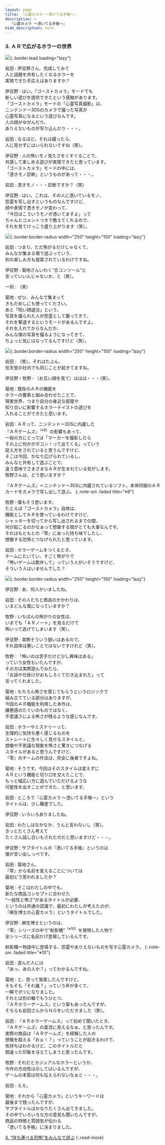 ```yaml
---
layout: page
title: 『心霊カメラ ～憑いてる手帳～』
description: >
  『心霊カメラ ～憑いてる手帳～』
hide_description: ture
---
```


### 3. ＡＲで広がるホラーの世界

![](/interviews/jp/3ds/alcj/vol1/img/mainvisual3.jpg){:.border.lead loading="lazy"}

岩田
: 伊豆野さん、完成してみて<br>人と話題を共有したくなるホラーを<br>実現できた手応えはありますか？

伊豆野
: はい。「ゴーストカメラ」モードでも<br>新しい遊びを提供できたという感触があります。<br>「ゴーストカメラ」モードの「心霊写真撮影」は、<br>ニンテンドー3DSのカメラで撮った写真が<br>心霊写真になるという遊びなんです。<br>人の顔がゆがんだり、<br>ありえないものが写り込んだり・・・。

岩田
: なるほど。それは撮ったら、<br>人に見せずにはいられないですね（笑）。

伊豆野
: 人の怖いモノ見たさをくすぐることで、<br>共感して楽しめる遊びが実現できたと思っています。<br>「ゴーストカメラ」モードの中には、<br>「憑きモノ診断」というものがあって・・・。

岩田
: 憑きモノ・・・診断ですか？（笑）

伊豆野
: はい。これは、その人に憑いているモノ、<br>怨霊を写し出すというものなんですけど、<br>顔や表情で憑きモノが変わって、<br>「今日はこういうモノが憑いてますよ」って<br>ちゃんとコメントつきで教えてくれるので、<br>それを見てけっこう盛り上がります（笑）。

![](/interviews/jp/3ds/alcj/vol1/img/photo11.jpg){:.border.border-radius width="250" height="150"  loading="lazy"}

岩田
: つまり、ただ怖がるだけじゃなくて、<br>みんなが集まる場で遊ぶっていう、<br>別の楽しみ方も提案されているわけですね。

伊豆野
: 菊地さんいわく“合コンツール”と<br>言っていいんじゃないか、と（笑）。

一同
: （笑）

菊地
: ぜひ、みんなで集まって<br>きもだめしにも使ってください。<br>あと「呪い顔退治」という、<br>写真を撮られた人が怨霊として襲ってきて、<br>それを撃退するというモードがあるんですよ。<br>それを入れてからなんだか、<br>みんな僕の写真を撮るようになってきて、<br>ちょっと気にはなってるんですけど（笑）。

![](/interviews/jp/3ds/alcj/vol1/img/photo12.jpg){:.border.border-radius width="250" height="150"  loading="lazy"}

岩田
: （笑）。それはたぶん、<br>任天堂の社内でも同じことが起きてますね。

伊豆野・牧野
: （お互い顔を見て）ははは・・・（笑）。

菊地
: 既存のＡＲの機能を<br>ホラーの要素と組み合わせたことで、<br>現実世界、つまり自分の身近な部屋や<br>知り合いに影響するホラーテイストの遊びを<br>入れることができたと思います。

岩田
: ＡＲって、ニンテンドー3DSに内蔵した<br>『ＡＲゲームズ』<sup>（※9）</sup>の影響もあって、<br>一般の方にとっては「マーカーを撮影したら<br>その上に何かがポコン！って出てくる」っていう<br>捉え方をされていると思うんですけど、<br>そこは今回、かなり広げられているし、<br>みんなと共有して遊ぶことで、<br>違う意味でさまざまなＡＲが生まれている気がします。<br>牧野さんは、どう思いますか？


『ＡＲゲームズ』＝ニンテンドー3DSに内蔵されているソフト。本体同梱のＡＲカードをカメラで写し出して遊ぶ。
{:.note-sm .faded title="※9"}

牧野
: 僕もそう思います。<br>たとえば「ゴーストカメラ」自体は、<br>機能としてＡＲを使っているわけですけど、<br>シャッターを切ってから写し出されるまでの間、<br>何が起こるのかなぁって想像する間がとても大事なんです。<br>それはもともとの『零』にあった持ち味でしたし、<br>想像する恐怖とつなげられたと思っています。

岩田
: ホラーゲームをつくるとき、<br>チームにたいてい、すごく怖がりで<br>「怖いゲームは勘弁して」っていう人がいそうですけど、<br>そういう人はいませんでした？

![](/interviews/jp/3ds/alcj/vol1/img/photo13.jpg){:.border.border-radius width="250" height="150"  loading="lazy"}

伊豆野
: あ、何人かいましたね。

岩田
: その人たちと商品のかかわりは、<br>いまどんな風になっていますか？

牧野
: いちばんの怖がりの女性は、<br>いまでも「ＡＲノート」を見るだけで<br>怖いって逃げてしまいます（笑）。

伊豆野
: 実際そういう狙いはあるので、<br>それ自体は悪いことではないですけれど（笑）。

牧野
: 「怖いのは苦手だけど少し興味はある」<br>っていう女性もいたんですが、<br>その方は実際遊んでみたら､<br>「お話や仕掛けがおもしろくて引き込まれた」って<br>言ってくれました。

菊地
: もちろん怖さを感じてもらうというロジックで<br>組み立てている部分はありますが、<br>今回のＡＲ機能を利用した本作は、<br>嫌悪感のたぐいのものではなく、<br>不思議さによる怖さが残るような感じなんです。

岩田
: ホラーやミステリーって、<br>生理的に気持ち悪く感じるものを<br>ストレートに生々しく見せるスタイルと、<br>想像や不思議な現象を怖さと驚きにつなげる<br>スタイルがあると思うんですけど、<br>『零』のチームの作法は、完全に後者ですよね。

菊地
: そうです。今回はそのスタイルは変えずに<br>ＡＲという機能と切り口を交えたことで、<br>もっと幅広い方に遊んでいただけるような<br>可能性を出すことができた、と思います。

岩田
: ところで『心霊カメラ ～憑いてる手帳～』という<br>タイトルは、少し難産でした。

伊豆野
: いろいろありましたね。

岩田
: わたしはなかなか、うんと言わないし（笑）。<br>きっとたくさん考えて<br>たくさん話し合いもされたのだと思いますけど・・・。

伊豆野
: サブタイトルの『憑いてる手帳』というのは<br>僕が言い出しっぺです。

岩田
: 菊地さん、<br>『零』から名前を変えることについては<br>最初どう思われましたか？

菊地
: そこはわたしの中でも、<br>新たな商品コンセプトに合わせた<br>“一般性と怖さ”があるタイトルが必要、<br>というのは共通の認識で、最初にわたしが考えたのが、<br>『麻生博士の心霊カメラ』というタイトルでした。

伊豆野
: 麻生博士というのは、<br>『零』シリーズの中で“射影機”<sup>（※10）</sup>を発明した人物で<br>全シリーズに名前だけ登場しているんです。


射影機＝物語中に登場する、怨霊やありえないものを写す心霊カメラ。
{:.note-sm .faded title="※10"}

岩田
: 遊んだ人には<br>「あっ、あの人か？」ってわかるんですね。

菊地
: と、思って発案したんですけど、<br>そもそも「それ誰？」っていう声が多くて、<br>一瞬でボツになりました。<br>それとは別の軸でもうひとつ、<br>『ＡＲホラーゲームス』という案もあったんですが、<br>そちらも岩田さんからＮＧをいただきました（笑）。

岩田
: 『ＡＲホラーゲームス』って初めて聞いたとき、<br>『ＡＲゲームズ』の亜流に見えるなぁ、と思ったんです。<br>実際の商品は『ＡＲゲームズ』を経験した人の<br>想像を超える「おぉ！？」っていうことが起きるわけで、<br>気持ちはわかるけど、このタイトルだと<br>間違った印象を与えてしまうと思ったんです。

牧野
: それだとカジュアルなホラーというか、<br>今作の方向性は示してはいるんですが、<br>ゲームの本質は何も伝えられないなぁと・・・。

岩田
: ええ。

菊地
: それから「心霊カメラ」というキーワードは<br>最後まで残ったんですが、<br>サブタイトルはかなりたくさん出てきました。<br>その中でいろいろな方の意見も聞いたんですが、<br>商品の特徴と雰囲気が伝わる<br>「憑いてる手帳」に決まりました。



[4. “持ち運べる恐怖”をみんなで遊ぶ](4.md)
{:.read-more}
